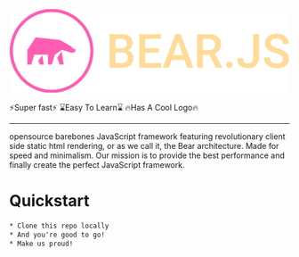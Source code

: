 ![bearlogo](logo.svg)

:zap:Super fast:zap:
:hourglass:Easy To Learn:hourglass:
:fire:Has A Cool Logo:fire:

---

opensource barebones JavaScript framework featuring revolutionary client side static html rendering, or as we call it, the Bear architecture.
Made for speed and minimalism. Our mission is to provide the best performance and finally create the perfect JavaScript framework.

# Quickstart

    * Clone this repo locally
    * And you're good to go!
    * Make us proud!
